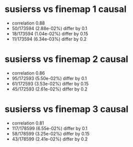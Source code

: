 # susierss vs finemap  1 causal

- correlation 0.88
- 50/173594 (2.88e-02%) differ by 0.1
- 18/173594 (1.04e-02%) differ by 0.15
- 11/173594 (6.34e-03%) differ by 0.2


# susierss vs finemap  2 causal

- correlation 0.86
- 95/172593 (5.50e-02%) differ by 0.1
- 61/172593 (3.53e-02%) differ by 0.15
- 45/172593 (2.61e-02%) differ by 0.2


# susierss vs finemap  3 causal

- correlation 0.81
- 117/178599 (6.55e-02%) differ by 0.1
- 58/178599 (3.25e-02%) differ by 0.15
- 43/178599 (2.41e-02%) differ by 0.2


